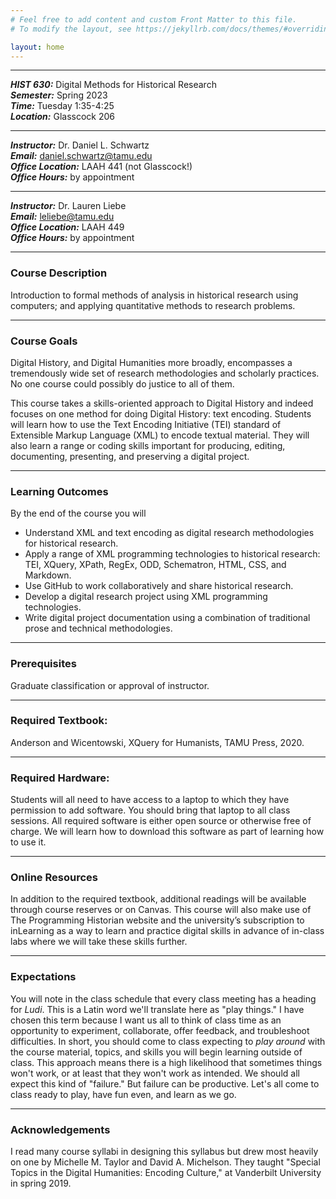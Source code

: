 ```yaml
---
# Feel free to add content and custom Front Matter to this file.
# To modify the layout, see https://jekyllrb.com/docs/themes/#overriding-theme-defaults

layout: home
---
```




_____
***HIST 630:*** Digital Methods for Historical Research  
***Semester:*** Spring 2023    
***Time:*** Tuesday 1:35-4:25  
***Location:*** Glasscock 206

_______

***Instructor:*** Dr. Daniel L. Schwartz  
***Email:*** <daniel.schwartz@tamu.edu>  
***Office Location:*** LAAH 441 (not Glasscock!)  
***Office Hours:*** by appointment

_______

***Instructor:*** Dr. Lauren Liebe  
***Email:*** <leliebe@tamu.edu>  
***Office Location:*** LAAH 449   
***Office Hours:*** by appointment

_____
### Course Description
Introduction to formal methods of analysis in historical research
using computers; and applying quantitative methods to research problems.  

_____
### Course Goals
Digital History, and Digital Humanities more broadly, encompasses a tremendously 
wide set of research methodologies and scholarly practices. No one course could 
possibly do justice to all of them. 

This course takes a skills-oriented approach to Digital History and indeed focuses 
on one method for doing Digital History: text encoding. Students will learn how to 
use the Text Encoding Initiative (TEI) standard of Extensible Markup Language (XML) 
to encode textual material. They will also learn a range or coding skills important 
for producing, editing, documenting, presenting, and preserving a digital project.

_____
### Learning Outcomes
By the end of the course you will  
- Understand XML and text encoding as digital research methodologies for historical research.
- Apply a range of XML programming technologies to historical research: TEI, XQuery, XPath, RegEx, ODD, Schematron, HTML, CSS, and Markdown.
- Use GitHub to work collaboratively and share historical research.
- Develop a digital research project using XML programming technologies.
- Write digital project documentation using a combination of traditional prose and technical methodologies.


_____
### Prerequisites
Graduate classification or approval of instructor.

_____
### Required Textbook:
Anderson and Wicentowski, XQuery for Humanists, TAMU Press, 2020.

_____
### Required Hardware:
Students will all need to have access to a laptop to which they have permission to add software. 
You should bring that laptop to all class sessions. All required software is either open source or
otherwise free of charge. We will learn how to download this software as part of learning how to use it.

_____
### Online Resources
In addition to the required textbook, additional readings will be available through 
course reserves or on Canvas. This course will also make use of The Programming Historian 
website and the university’s subscription to inLearning as a way to learn and practice 
digital skills in advance of in-class labs where we will take these skills further.

_____
### Expectations
You will note in the class schedule that every class meeting has a heading for
_Ludi_. This is a Latin word we'll translate here as "play things." I have
chosen this term because I want us all to think of class time as an opportunity
to experiment, collaborate, offer feedback, and troubleshoot difficulties. In short,
you should come to class expecting to _play around_ with the course material, topics,
and skills you will begin learning outside of class. This approach means there is a high
likelihood that sometimes things won't work, or at least that they won't work as intended.
We should all expect this kind of "failure." But failure can be productive. Let's
all come to class ready to play, have fun even, and learn as we go.

_____
### Acknowledgements
I read many course syllabi in designing this syllabus but drew most heavily on one by Michelle 
M. Taylor and David A. Michelson. They taught "Special Topics in the Digital Humanities:
Encoding Culture," at Vanderbilt University in spring 2019. 
